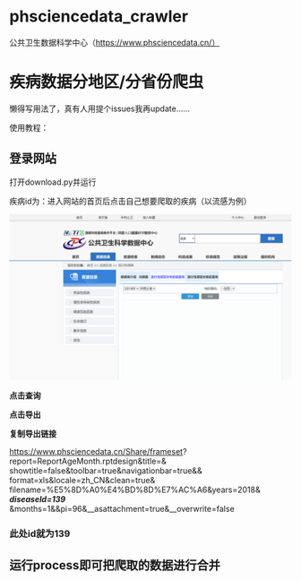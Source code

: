# phsciencedata_crawler
 公共卫生数据科学中心（https://www.phsciencedata.cn/）

# 疾病数据分地区/分省份爬虫

懒得写用法了，真有人用提个issues我再update……

使用教程：

## 登录网站

打开download.py并运行

疾病id为：进入网站的首页后点击自己想要爬取的疾病（以流感为例）

![image](temp/1.png)

**点击查询**

**点击导出**

**复制导出链接**


https://www.phsciencedata.cn/Share/frameset?
report=ReportAgeMonth.rptdesign&title=&
showtitle=false&toolbar=true&navigationbar=true&&
format=xls&locale=zh_CN&clean=true&
filename=%E5%8D%A0%E4%BD%8D%E7%AC%A6&years=2018&
**_diseaseId=139_**
&months=1&&pi=96&__asattachment=true&__overwrite=false


### 此处id就为139

## 运行process即可把爬取的数据进行合并
